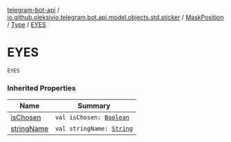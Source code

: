 [telegram-bot-api](../../../index.md) / [io.github.oleksivio.telegram.bot.api.model.objects.std.sticker](../../index.md) / [MaskPosition](../index.md) / [Type](index.md) / [EYES](./-e-y-e-s.md)

# EYES

`EYES`

### Inherited Properties

| Name | Summary |
|---|---|
| [isChosen](is-chosen.md) | `val isChosen: `[`Boolean`](https://kotlinlang.org/api/latest/jvm/stdlib/kotlin/-boolean/index.html) |
| [stringName](string-name.md) | `val stringName: `[`String`](https://kotlinlang.org/api/latest/jvm/stdlib/kotlin/-string/index.html) |
